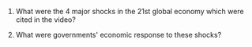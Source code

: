 1. What were the 4 major shocks in the 21st global economy which were cited in the video?


2. What were governments' economic response to these shocks?
